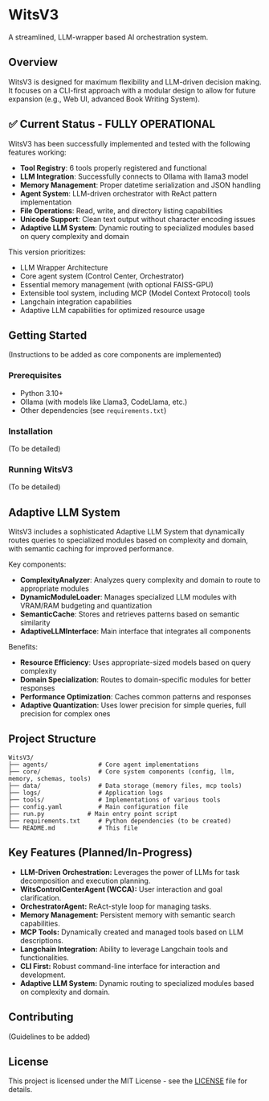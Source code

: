 # WitsV3

A streamlined, LLM-wrapper based AI orchestration system.

## Overview

WitsV3 is designed for maximum flexibility and LLM-driven decision making. It focuses on a CLI-first approach with a modular design to allow for future expansion (e.g., Web UI, advanced Book Writing System).

## ✅ Current Status - FULLY OPERATIONAL

WitsV3 has been successfully implemented and tested with the following features working:

- **Tool Registry**: 6 tools properly registered and functional
- **LLM Integration**: Successfully connects to Ollama with llama3 model  
- **Memory Management**: Proper datetime serialization and JSON handling
- **Agent System**: LLM-driven orchestrator with ReAct pattern implementation
- **File Operations**: Read, write, and directory listing capabilities
- **Unicode Support**: Clean text output without character encoding issues
- **Adaptive LLM System**: Dynamic routing to specialized modules based on query complexity and domain

This version prioritizes:

- LLM Wrapper Architecture
- Core agent system (Control Center, Orchestrator)
- Essential memory management (with optional FAISS-GPU)
- Extensible tool system, including MCP (Model Context Protocol) tools
- Langchain integration capabilities
- Adaptive LLM capabilities for optimized resource usage

## Getting Started

(Instructions to be added as core components are implemented)

### Prerequisites

- Python 3.10+
- Ollama (with models like Llama3, CodeLlama, etc.)
- Other dependencies (see `requirements.txt`)

### Installation

(To be detailed)

### Running WitsV3

(To be detailed)

## Adaptive LLM System

WitsV3 includes a sophisticated Adaptive LLM System that dynamically routes queries to specialized modules based on complexity and domain, with semantic caching for improved performance.

Key components:

- **ComplexityAnalyzer**: Analyzes query complexity and domain to route to appropriate modules
- **DynamicModuleLoader**: Manages specialized LLM modules with VRAM/RAM budgeting and quantization
- **SemanticCache**: Stores and retrieves patterns based on semantic similarity
- **AdaptiveLLMInterface**: Main interface that integrates all components

Benefits:

- **Resource Efficiency**: Uses appropriate-sized models based on query complexity
- **Domain Specialization**: Routes to domain-specific modules for better responses
- **Performance Optimization**: Caches common patterns and responses
- **Adaptive Quantization**: Uses lower precision for simple queries, full precision for complex ones

## Project Structure

```
WitsV3/
├── agents/              # Core agent implementations
├── core/                # Core system components (config, llm, memory, schemas, tools)
├── data/                # Data storage (memory files, mcp tools)
├── logs/                # Application logs
├── tools/               # Implementations of various tools
├── config.yaml          # Main configuration file
├── run.py            # Main entry point script
├── requirements.txt     # Python dependencies (to be created)
└── README.md            # This file
```

## Key Features (Planned/In-Progress)

- **LLM-Driven Orchestration:** Leverages the power of LLMs for task decomposition and execution planning.
- **WitsControlCenterAgent (WCCA):** User interaction and goal clarification.
- **OrchestratorAgent:** ReAct-style loop for managing tasks.
- **Memory Management:** Persistent memory with semantic search capabilities.
- **MCP Tools:** Dynamically created and managed tools based on LLM descriptions.
- **Langchain Integration:** Ability to leverage Langchain tools and functionalities.
- **CLI First:** Robust command-line interface for interaction and development.
- **Adaptive LLM System:** Dynamic routing to specialized modules based on complexity and domain.

## Contributing

(Guidelines to be added)

## License

This project is licensed under the MIT License - see the [LICENSE](LICENSE) file for details.
